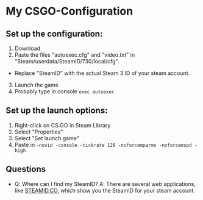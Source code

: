 # My CSGO-Configuration

## Set up the configuration:
1. Download
2. Paste the files "autoexec.cfg" and "video.txt" in "Steam/userdata/SteamID/730/local/cfg".
 * Replace "SteamID" with the actual Steam 3 ID of your steam account.
3. Launch the game
4. Probably type in console `exec autoexec`

## Set up the launch options:
1. Right-click on CS:GO in Steam Library
2. Select "Properties"
3. Select "Set launch game"
4. Paste in `-novid -console -tickrate 128 -noforcemparms -noforcemspd -high`

## Questions
- Q: Where can I find my SteamID?
  A: There are several web applications, like [STEAMID.CO](http://steamid.co/), which show you the SteamID for your steam account.
     
